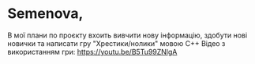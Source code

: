 # Semenova, 
В мої плани по проєкту вхоить вивчити нову інформацію, здобути нові новички та написати гру "Хрестики/нолики" мовою С++
Відео з використанням гри:
https://youtu.be/B5Tu99ZNlgA

